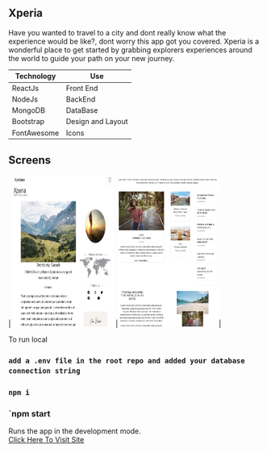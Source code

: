 

## Xperia

Have you wanted to travel to a city and dont really know what the experience would be like?, dont worry this app got you covered. Xperia is a wonderful place to get started by grabbing explorers experiences around the world to guide your path on your new journey.


| Technology | Use |
| --- | --- |
| ReactJs |Front End  |
| NodeJs | BackEnd |
| MongoDB | DataBase |
| Bootstrap | Design and Layout |
| FontAwesome | Icons |


## Screens

| <img src="./src/Public/Image/screenshot1.png?raw=true" width= "200px" height="300px"> |<img src="./src/Public/Image/screenshot2.png?raw=true" width= "200px" height="300px">|



To run local
### `add a .env file in the root repo and added your database connection string`
### `npm i`
### `npm start



Runs the app in the development mode.<br />
[Click Here To Visit Site](https://x-peria-app.herokuapp.com/)

